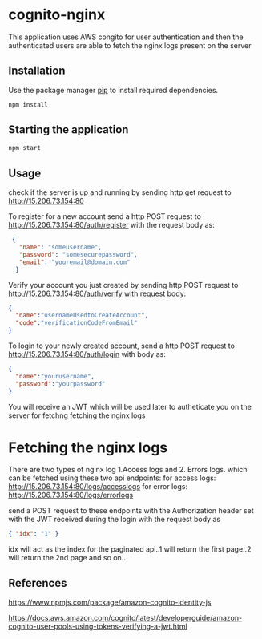 # cognito-nginx
 This application uses AWS congito for user authentication and then the authenticated users are able to fetch the nginx logs present on the server
 
 ## Installation

Use the package manager [pip](https://pip.pypa.io/en/stable/) to install required dependencies.

```bash
npm install
```
## Starting the application

```bash
npm start
```

## Usage

check if the server is up and running by sending http get request to http://15.206.73.154:80

To register for a new account send a http POST request to http://15.206.73.154:80/auth/register with the request body as:
```json
 { 
   "name": "someusername",
   "password": "somesecurepassword",
   "email": "youremail@domain.com"
  }
  ```
  Verify your account you just created by sending http POST request to http://15.206.73.154:80/auth/verify with request body:
  ```json
  { 
    "name":"usernameUsedtoCreateAccount",
    "code":"verificationCodeFromEmail"
  }
  ```
  To login to your newly created account, send a http POST request to http://15.206.73.154:80/auth/login with body as:
  ```json
  { 
    "name":"yourusername",
    "password":"yourpassword"
  }
  ```
  You will receive an JWT which will be used later to autheticate you on the server for fetchng fetching the nginx logs
  
  # Fetching the nginx logs
  There are two types of nginx log 1.Access logs and 2. Errors logs. which can be fetched using these two api endpoints:
  for access logs: http://15.206.73.154:80/logs/accesslogs
  for error logs: http://15.206.73.154:80/logs/errorlogs
  
  send a POST request to these endpoints with the Authorization header set with the JWT received during the login 
  with the request body as
  ```json
  { "idx": "1" }
  ```
  idx will act as the index for the paginated api..1 will return the first page..2 will return the 2nd page and so on..
  
  ## References
  https://www.npmjs.com/package/amazon-cognito-identity-js<br/>
  
  https://docs.aws.amazon.com/cognito/latest/developerguide/amazon-cognito-user-pools-using-tokens-verifying-a-jwt.html
  
